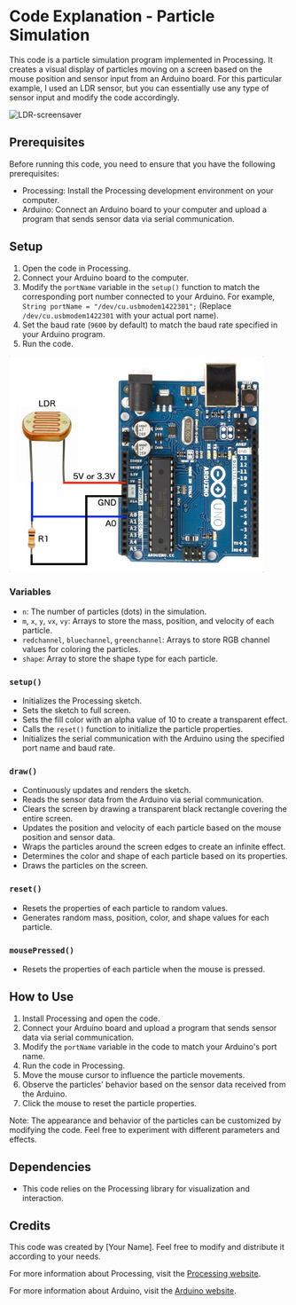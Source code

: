 # Code Explanation - Particle Simulation

This code is a particle simulation program implemented in Processing. It creates a visual display of particles moving on a screen based on the mouse position and sensor input from an Arduino board. For this particular example, I used an LDR sensor, but you can essentially use any type of sensor input and modify the code accordingly. 

<img width="1663" alt="LDR-screensaver" src="https://github.com/QC20/Screensaver-LDR/assets/36644388/6e1eb5ef-b754-4874-84bc-96b785cf80a1">

## Prerequisites

Before running this code, you need to ensure that you have the following prerequisites:

- Processing: Install the Processing development environment on your computer.
- Arduino: Connect an Arduino board to your computer and upload a program that sends sensor data via serial communication.

## Setup

1. Open the code in Processing.
2. Connect your Arduino board to the computer.
3. Modify the `portName` variable in the `setup()` function to match the corresponding port number connected to your Arduino. For example, `String portName = "/dev/cu.usbmodem1422301";` (Replace `/dev/cu.usbmodem1422301` with your actual port name).
4. Set the baud rate (`9600` by default) to match the baud rate specified in your Arduino program.
5. Run the code.

![LDR-Resistor-Sketch_bb](https://github.com/QC20/Screensaver-LDR/blob/main/LDR-setup.jpeg)

### Variables

- `n`: The number of particles (dots) in the simulation.
- `m`, `x`, `y`, `vx`, `vy`: Arrays to store the mass, position, and velocity of each particle.
- `redchannel`, `bluechannel`, `greenchannel`: Arrays to store RGB channel values for coloring the particles.
- `shape`: Array to store the shape type for each particle.

### `setup()`

- Initializes the Processing sketch.
- Sets the sketch to full screen.
- Sets the fill color with an alpha value of 10 to create a transparent effect.
- Calls the `reset()` function to initialize the particle properties.
- Initializes the serial communication with the Arduino using the specified port name and baud rate.

### `draw()`

- Continuously updates and renders the sketch.
- Reads the sensor data from the Arduino via serial communication.
- Clears the screen by drawing a transparent black rectangle covering the entire screen.
- Updates the position and velocity of each particle based on the mouse position and sensor data.
- Wraps the particles around the screen edges to create an infinite effect.
- Determines the color and shape of each particle based on its properties.
- Draws the particles on the screen.

### `reset()`

- Resets the properties of each particle to random values.
- Generates random mass, position, color, and shape values for each particle.

### `mousePressed()`

- Resets the properties of each particle when the mouse is pressed.

## How to Use

1. Install Processing and open the code.
2. Connect your Arduino board and upload a program that sends sensor data via serial communication.
3. Modify the `portName` variable in the code to match your Arduino's port name.
4. Run the code in Processing.
5. Move the mouse cursor to influence the particle movements.
6. Observe the particles' behavior based on the sensor data received from the Arduino.
7. Click the mouse to reset the particle properties.

Note: The appearance and behavior of the particles can be customized by modifying the code. Feel free to experiment with different parameters and effects.

## Dependencies

- This code relies on the Processing library for visualization and interaction.

## Credits

This code was created by [Your Name]. Feel free to modify and distribute it according to your needs.

For more information about Processing, visit the [Processing website](https://processing.org/).

For more information about Arduino, visit the [Arduino website](https://www.arduino.cc/).

